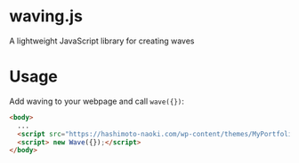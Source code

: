 # waving.js
A lightweight JavaScript library for creating waves

# Usage
Add waving to your webpage and call `wave({})`: 
```html
<body>
  ...
  <script src="https://hashimoto-naoki.com/wp-content/themes/MyPortfolio/js/waving.js"></script>
  <script> new Wave({});</script>
</body>
```
